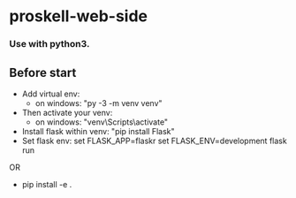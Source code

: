 # proskell-web-side
### Use with python3.

## Before start 
- Add virtual env:
    - on windows: "py -3 -m venv venv"
- Then activate your venv:
    - on windows: "venv\Scripts\activate"
- Install flask within venv: "pip install Flask"
- Set flask env: set FLASK_APP=flaskr set FLASK_ENV=development flask run

OR
- pip install -e .



